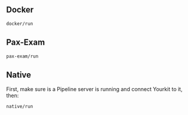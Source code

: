 Docker
------

```sh
docker/run
```

Pax-Exam
--------

```sh
pax-exam/run
```

Native
------

First, make sure is a Pipeline server is running and connect Yourkit
to it, then:

```sh
native/run
```
